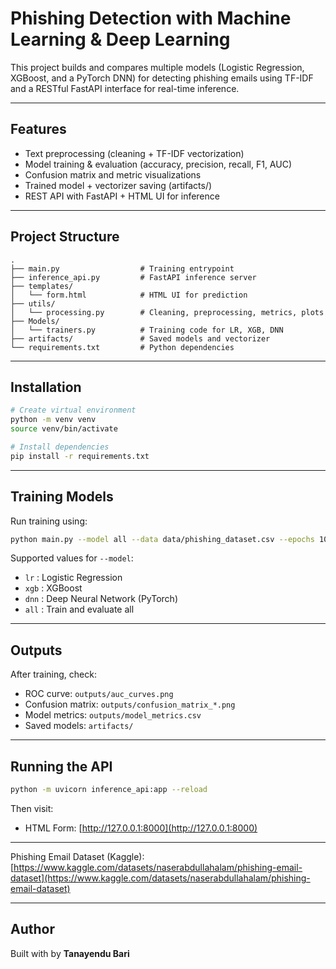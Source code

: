 #  Phishing Detection with Machine Learning & Deep Learning

This project builds and compares multiple models (Logistic Regression, XGBoost, and a PyTorch DNN) for detecting phishing emails using TF-IDF and a RESTful FastAPI interface for real-time inference.

---

##  Features

- Text preprocessing (cleaning + TF-IDF vectorization)
- Model training & evaluation (accuracy, precision, recall, F1, AUC)
- Confusion matrix and metric visualizations
- Trained model + vectorizer saving (artifacts/)
- REST API with FastAPI + HTML UI for inference

---

##  Project Structure

```
.
├── main.py                  # Training entrypoint
├── inference_api.py         # FastAPI inference server
├── templates/
│   └── form.html            # HTML UI for prediction
├── utils/
│   └── processing.py        # Cleaning, preprocessing, metrics, plots
├── Models/
│   └── trainers.py          # Training code for LR, XGB, DNN
├── artifacts/               # Saved models and vectorizer
└── requirements.txt         # Python dependencies
```

---

##  Installation

```bash
# Create virtual environment
python -m venv venv
source venv/bin/activate

# Install dependencies
pip install -r requirements.txt
```

---

##  Training Models

Run training using:

```bash
python main.py --model all --data data/phishing_dataset.csv --epochs 10
```

Supported values for `--model`:
- `lr` : Logistic Regression
- `xgb` : XGBoost
- `dnn` : Deep Neural Network (PyTorch)
- `all` : Train and evaluate all

---

##  Outputs

After training, check:
- ROC curve: `outputs/auc_curves.png`
- Confusion matrix: `outputs/confusion_matrix_*.png`
- Model metrics: `outputs/model_metrics.csv`
- Saved models: `artifacts/`

---

## Running the API

```bash
python -m uvicorn inference_api:app --reload
```

Then visit:
- HTML Form: [http://127.0.0.1:8000](http://127.0.0.1:8000)

---

Phishing Email Dataset (Kaggle):  
[https://www.kaggle.com/datasets/naserabdullahalam/phishing-email-dataset](https://www.kaggle.com/datasets/naserabdullahalam/phishing-email-dataset)


---

## Author

Built with by **Tanayendu Bari**  
